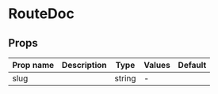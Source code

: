 # RouteDoc

## Props

| Prop name | Description | Type   | Values | Default |
| --------- | ----------- | ------ | ------ | ------- |
| slug      |             | string | -      |         |
